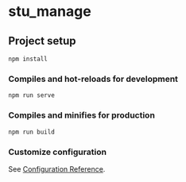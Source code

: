 # stu_manage

## Project setup
```
npm install
```

### Compiles and hot-reloads for development
```
npm run serve
```

### Compiles and minifies for production
```
npm run build
````

### Customize configuration
See [Configuration Reference](https://cli.vuejs.org/config/).
